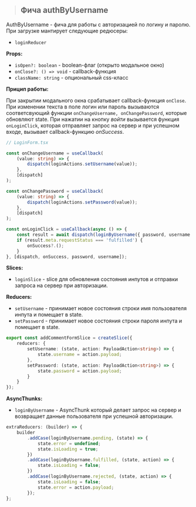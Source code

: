 > ## **Фича authByUsername**

AuthByUsername - фича для работы с авторизацией по логину и паролю. При загрузке мантирует следующие редюсеры:

-   `loginReducer`

**Props:**

-   `isOpen?: boolean` - boolean-флаг (открыто модальное окно)
-   `onClose?: () => void` - callback-функция
-   `className: string` - опциональный css-класс

**Прицип работы:**

При закрытии модального окна срабатывает callback-функция `onClose`. При изменении текста в поле логин или пароль вызываются соответсвующий функции `onChangeUsername, onChangePassword`, которые обновляют state.
При нажатии на кнопку _войти_ вызывается функция `onLoginClick`, которая отправляет запрос на сервер и при успешном входе, вызывает callback-функцию _onSuccess_.

```typescript jsx
// LoginForm.tsx

const onChangeUsername = useCallback(
    (value: string) => {
        dispatch(loginActions.setUsername(value));
    },
    [dispatch]
);

const onChangePassword = useCallback(
    (value: string) => {
        dispatch(loginActions.setPassword(value));
    },
    [dispatch]
);

const onLoginClick = useCallback(async () => {
    const result = await dispatch(loginByUsername({ password, username }));
    if (result.meta.requestStatus === 'fulfilled') {
        onSuccess?.();
    }
}, [dispatch, onSuccess, password, username]);
```

**Slices:**

-   `loginSlice` - slice для обновления состояния инпутов и отправки запроса на сервер при авторизации.

**Reducers:**

-   `setUsername` - принимает новое состояния строки имя пользователя инпута и помещает в state.
-   `setPassword` - принимает новое состояния строки пароля инпута и помещает в state.

```typescript jsx
export const addCommentFormSlice = createSlice({
    reducers: {
        setUsername: (state, action: PayloadAction<string>) => {
            state.username = action.payload;
        },
        setPassword: (state, action: PayloadAction<string>) => {
            state.password = action.payload;
        }
    }
});
```

**AsyncThunks:**

-   `loginByUsername` - AsyncThunk который делает запрос на сервер и возвращает данные пользователя при успешной авторизации.

```typescript jsx
extraReducers: (builder) => {
    builder
        .addCase(loginByUsername.pending, (state) => {
            state.error = undefined;
            state.isLoading = true;
        })
        .addCase(loginByUsername.fulfilled, (state, action) => {
            state.isLoading = false;
        })
        .addCase(loginByUsername.rejected, (state, action) => {
            state.isLoading = false;
            state.error = action.payload;
        });
};
```
